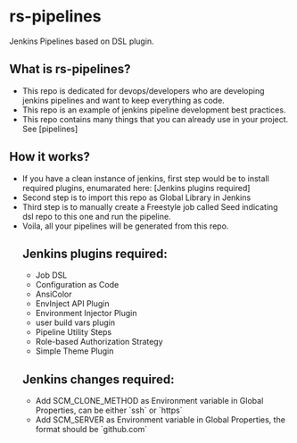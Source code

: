 # rs-pipelines
Jenkins Pipelines based on DSL plugin.

## What is rs-pipelines?
<ul>
<li>This repo is dedicated for devops/developers who are developing jenkins pipelines and want to keep everything as code. </li>
<li>This repo is an example of jenkins pipeline development best practices. </li>
<li>This repo contains many things that you can already use in your project. See [pipelines] </li>
</ul>

## How it works?
<ul>
<li>If you have a clean instance of jenkins, first step would be to install required plugins, enumarated here: [Jenkins plugins required]</li>
<li>Second step is to import this repo as Global Library in Jenkins</li>
<li>Third step is to manually create a Freestyle job called Seed indicating dsl repo to this one and run the pipeline.</li>
<li>Voila, all your pipelines will be generated from this repo.</li>

## Jenkins plugins required:
<ul>
<li>Job DSL</li>
<li>Configuration as Code</li>
<li>AnsiColor</li>
<li>EnvInject API Plugin</li>
<li>Environment Injector Plugin</li>
<li>user build vars plugin</li>
<li>Pipeline Utility Steps</li>
<li>Role-based Authorization Strategy</li>
<li>Simple Theme Plugin</li>
</ul>

## Jenkins changes required:
<ul>
<li>Add SCM_CLONE_METHOD as Environment variable in Global Properties, can be either `ssh` or `https`</li>
<li>Add SCM_SERVER as Environment variable in Global Properties, the format should be `github.com`</li>
</ul>
